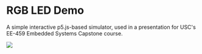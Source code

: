 # RGB LED Demo
A simple interactive p5.js-based simulator, used in a presentation for USC's EE-459 Embedded Systems Capstone course.

![](https://i.gyazo.com/fff825d229bd1050da73f97f2c090e6c.gif)
